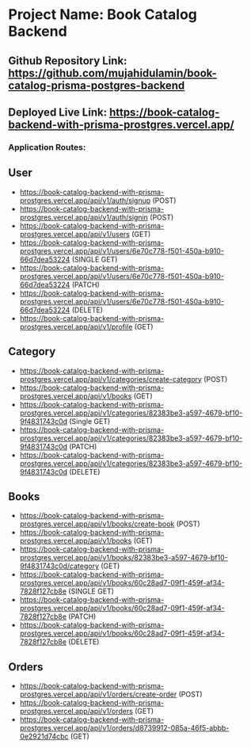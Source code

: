 # Project Name: Book Catalog Backend

## Github Repository Link: https://github.com/mujahidulamin/book-catalog-prisma-postgres-backend

## Deployed Live Link: https://book-catalog-backend-with-prisma-prostgres.vercel.app/

### Application Routes:

## User

- https://book-catalog-backend-with-prisma-prostgres.vercel.app/api/v1/auth/signup (POST)
- https://book-catalog-backend-with-prisma-prostgres.vercel.app/api/v1/auth/signin (POST)
- https://book-catalog-backend-with-prisma-prostgres.vercel.app/api/v1/users (GET)
- https://book-catalog-backend-with-prisma-prostgres.vercel.app/api/v1/users/6e70c778-f501-450a-b910-66d7dea53224 (SINGLE GET)
- https://book-catalog-backend-with-prisma-prostgres.vercel.app/api/v1/users/6e70c778-f501-450a-b910-66d7dea53224 (PATCH)
- https://book-catalog-backend-with-prisma-prostgres.vercel.app/api/v1/users/6e70c778-f501-450a-b910-66d7dea53224 (DELETE)
- https://book-catalog-backend-with-prisma-prostgres.vercel.app/api/v1/profile (GET)

## Category

- https://book-catalog-backend-with-prisma-prostgres.vercel.app/api/v1/categories/create-category (POST)
- https://book-catalog-backend-with-prisma-prostgres.vercel.app/api/v1/books (GET)
- https://book-catalog-backend-with-prisma-prostgres.vercel.app/api/v1/categories/82383be3-a597-4679-bf10-9f4831743c0d (Single GET)
- https://book-catalog-backend-with-prisma-prostgres.vercel.app/api/v1/categories/82383be3-a597-4679-bf10-9f4831743c0d (PATCH)
- https://book-catalog-backend-with-prisma-prostgres.vercel.app/api/v1/categories/82383be3-a597-4679-bf10-9f4831743c0d (DELETE)

## Books

- https://book-catalog-backend-with-prisma-prostgres.vercel.app/api/v1/books/create-book (POST)
- https://book-catalog-backend-with-prisma-prostgres.vercel.app/api/v1/books (GET)
- https://book-catalog-backend-with-prisma-prostgres.vercel.app/api/v1/books/82383be3-a597-4679-bf10-9f4831743c0d/category (GET)
- https://book-catalog-backend-with-prisma-prostgres.vercel.app/api/v1/books/60c28ad7-09f1-459f-af34-7828f127cb8e (SINGLE GET)
- https://book-catalog-backend-with-prisma-prostgres.vercel.app/api/v1/books/60c28ad7-09f1-459f-af34-7828f127cb8e (PATCH)
- https://book-catalog-backend-with-prisma-prostgres.vercel.app/api/v1/books/60c28ad7-09f1-459f-af34-7828f127cb8e (DELETE)

## Orders

- https://book-catalog-backend-with-prisma-prostgres.vercel.app/api/v1/orders/create-order (POST)
- https://book-catalog-backend-with-prisma-prostgres.vercel.app/api/v1/orders (GET)
- https://book-catalog-backend-with-prisma-prostgres.vercel.app/api/v1/orders/d8739912-085a-46f5-abbb-0e2921d74cbc (GET)
